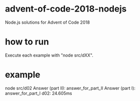 # advent-of-code-2018-nodejs
Node.js solutions for Advent of Code 2018

# how to run
Execute each example with "node src/dXX".

# example
node src/d02
Answer (part II): answer_for_part_II
Answer (part I): answer_for_part_I
d02: 24.605ms